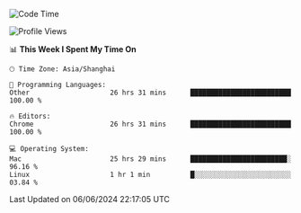 <!--START_SECTION:waka-->
![Code Time](http://img.shields.io/badge/Code%20Time-2%2C348%20hrs%2046%20mins-blue)

![Profile Views](http://img.shields.io/badge/Profile%20Views-0-blue)

📊 **This Week I Spent My Time On** 

```text
🕑︎ Time Zone: Asia/Shanghai

💬 Programming Languages: 
Other                    26 hrs 31 mins      █████████████████████████   100.00 % 

🔥 Editors: 
Chrome                   26 hrs 31 mins      █████████████████████████   100.00 % 

💻 Operating System: 
Mac                      25 hrs 29 mins      ████████████████████████░   96.16 % 
Linux                    1 hr 1 min          █░░░░░░░░░░░░░░░░░░░░░░░░   03.84 % 
```


 Last Updated on 06/06/2024 22:17:05 UTC
<!--END_SECTION:waka-->